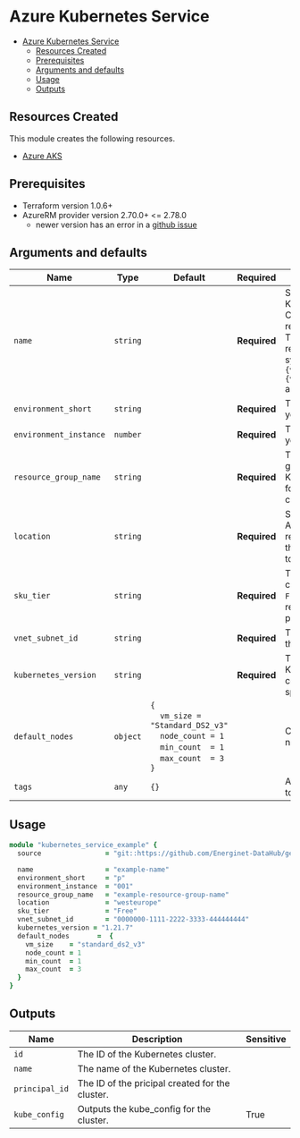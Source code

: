 # Azure Kubernetes Service

- [Azure Kubernetes Service](#azure-kubernetes-service)
  - [Resources Created](#resources-created)
  - [Prerequisites](#prerequisites)
  - [Arguments and defaults](#arguments-and-defaults)
  - [Usage](#usage)
  - [Outputs](#outputs)

## Resources Created

This module creates the following resources.

- [Azure AKS](https://registry.terraform.io/providers/hashicorp/azurerm/latest/docs/resources/kubernetes_cluster)

## Prerequisites

<!-- TODO: find prerequisites -->
- Terraform version 1.0.6+
- AzureRM provider version 2.70.0+ <= 2.78.0
  - newer version has an error in a [github issue](https://github.com/hashicorp/terraform-provider-azurerm/issues/11396)

## Arguments and defaults

| Name | Type | Default | Required | Description |
|-|-|-|-|-|
| `name` | `string` | | **Required** | Specifies the name of the Kubernetes cluster. Changing this forces a new resource to be created.. The final name of the resource will follow this syntax `ks-{var.name}-{var.environment_short}-{var.environment_instance}` and be in lowercase. |
| `environment_short` | `string` | | **Required** | The short value name of your environment. |
| `environment_instance` | `number` | | **Required** |  The instance number of your environment. |
| `resource_group_name` | `string` | | **Required** | The name of the resource group in which to create the Key Vault. Changing this forces a new resource to be created. |
| `location` | `string` | | **Required** | Specifies the supported Azure location where the resource exists. Changing this forces a new resource to be created. |
| `sku_tier` | `string` | | **Required** | The SKU used for this AKS cluster. Possible values are `Free` and `Paid`. `Paid` are recommended for production. |
| `vnet_subnet_id` | `string` | | **Required** | The ID of the subnet where the nodes will attach to. |
| `kubernetes_version` | `string` | | **Required** | The version of the Kubernetes cluster. Will be centrally updated unless specified. |
| `default_nodes` | `object` | `{`<br />&nbsp;&nbsp;&nbsp;&nbsp;`vm_size = "Standard_DS2_v3"`<br />&nbsp;&nbsp;&nbsp;&nbsp;`node_count = 1`<br />&nbsp;&nbsp;&nbsp;&nbsp;`min_count  = 1`<br />&nbsp;&nbsp;&nbsp;&nbsp;`max_count  = 3`<br />`}` | |  Configures the default nodes in the cluster. |
| `tags` | `any` | `{}` | | A mapping of tags to assign to the resource. |

## Usage

```ruby
module "kubernetes_service_example" { 
  source                = "git::https://github.com/Energinet-DataHub/geh-terraform-modules.git//azure/kubernetes-service?ref=3.1.0"

  name                  = "example-name"
  environment_short     = "p"
  environment_instance  = "001"
  resource_group_name   = "example-resource-group-name"
  location              = "westeurope"
  sku_tier              = "Free"
  vnet_subnet_id        = "0000000-1111-2222-3333-444444444"
  kubernetes_version = "1.21.7"
  default_nodes       =  {
    vm_size    = "standard_ds2_v3"
    node_count = 1
    min_count  = 1
    max_count  = 3
  }
}
```


## Outputs

| Name | Description | Sensitive |
|-|-|-|
| `id` | The ID of the Kubernetes cluster. | |
| `name` | The name of the Kubernetes cluster. | |
| `principal_id` | The ID of the pricipal created for the cluster. | |
| `kube_config` | Outputs the kube_config for the cluster. | True |

